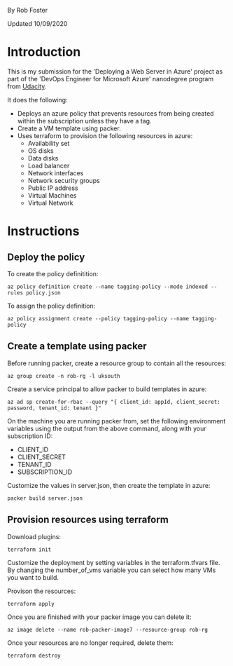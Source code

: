 By Rob Foster

Updated 10/09/2020

# Introduction
This is my submission for the 'Deploying a Web Server in Azure' project as part of the 'DevOps Engineer for Microsoft Azure' nanodegree program from [Udacity](https://udacity.com).

It does the following:
- Deploys an azure policy that prevents resources from being created within the subscription unless they have a tag.
- Create a VM template using packer.
- Uses terraform to provision the following resources in azure:
  - Availability set
  - OS disks
  - Data disks
  - Load balancer
  - Network interfaces
  - Network security groups
  - Public IP address
  - Virtual Machines
  - Virtual Network

# Instructions

## Deploy the policy

To create the policy definitition:
```
az policy definition create --name tagging-policy --mode indexed --rules policy.json
```
To assign the policy definition:
```
az policy assignment create --policy tagging-policy --name tagging-policy
```

## Create a template using packer

Before running packer, create a resource group to contain all the resources:
```
az group create -n rob-rg -l uksouth
```
Create a service principal to allow packer to build templates in azure:
```
az ad sp create-for-rbac --query "{ client_id: appId, client_secret: password, tenant_id: tenant }"
```

On the machine you are running packer from, set the following environment variables using the output from the above command, along with your subscription ID:

- CLIENT_ID
- CLIENT_SECRET
- TENANT_ID
- SUBSCRIPTION_ID

Customize the values in server.json, then create the template in azure:
```
packer build server.json
```

## Provision resources using terraform

Download plugins:
```
terraform init
```
Customize the deployment by setting variables in the terraform.tfvars file. By changing the number_of_vms variable you can select how many VMs you want to build.

Provison the resources:
```
terraform apply
```
Once you are finished with your packer image you can delete it:
```
az image delete --name rob-packer-image7 --resource-group rob-rg
```
Once your resources are no longer required, delete them:
```
terraform destroy
```